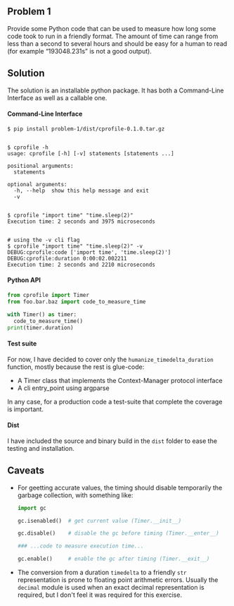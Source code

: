 ## Problem 1

Provide some Python code that can be used to measure how long some code took to run in a
friendly format. The amount of time can range from less than a second to several hours and
should be easy for a human to read (for example “193048.231s” is not a good output).

## Solution

The solution is an installable python package. It has both a Command-Line Interface as well as a callable one.

#### Command-Line Interface

```shell
$ pip install problem-1/dist/cprofile-0.1.0.tar.gz


$ cprofile -h
usage: cprofile [-h] [-v] statements [statements ...]

positional arguments:
  statements

optional arguments:
  -h, --help  show this help message and exit
  -v


$ cprofile "import time" "time.sleep(2)"
Execution time: 2 seconds and 3975 microseconds


# using the -v cli flag
$ cprofile "import time" "time.sleep(2)" -v
DEBUG:cprofile:code ['import time', 'time.sleep(2)']
DEBUG:cprofile:duration 0:00:02.002211
Execution time: 2 seconds and 2210 microseconds
```

#### Python API

```python
from cprofile import Timer
from foo.bar.baz import code_to_measure_time

with Timer() as timer:
  code_to_measure_time()
print(timer.duration)
```

#### Test suite

For now, I have decided to cover only the `humanize_timedelta_duration` function, mostly because the rest is glue-code:

- A Timer class that implements the Context-Manager protocol interface
- A cli entry_point using argparse

In any case, for a production code a test-suite that complete the coverage is important.

#### Dist

I have included the source and binary build in the `dist` folder to ease the testing and installation.

## Caveats

- For geetting accurate values, the timing should disable temporarily the garbage collection, with something like:

  ```python
  import gc
  
  gc.isenabled()  # get current value (Timer.__init__)
  
  gc.disable()    # disable the gc before timing (Timer.__enter__)
  
  ### ...code to measure execution time...
  
  gc.enable()     # enable the gc after timing (Timer.__exit__)
  ```

- The conversion from a duration `timedelta` to a friendly `str` representation is prone to floating point arithmetic errors. Usually the `decimal` module is used when an exact decimal representation is required, but I don't feel it was required for this exercise.

